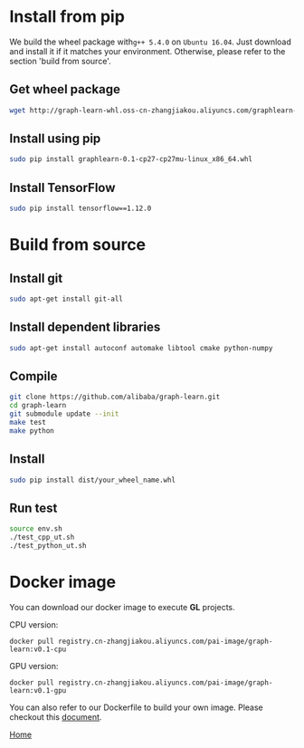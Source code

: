 # Install from pip

We build the wheel package with```g++ 5.4.0``` on ```Ubuntu 16.04```.
Just download and install it if it matches your environment.
Otherwise, please refer to the section 'build from source'.

## Get wheel package

```bash
wget http://graph-learn-whl.oss-cn-zhangjiakou.aliyuncs.com/graphlearn-0.1-cp27-cp27mu-linux_x86_64.whl
```

## Install using pip

```bash
sudo pip install graphlearn-0.1-cp27-cp27mu-linux_x86_64.whl
```

## Install TensorFlow

```bash
sudo pip install tensorflow==1.12.0
```

# Build from source

## Install git

```bash
sudo apt-get install git-all
```

## Install dependent libraries

```bash
sudo apt-get install autoconf automake libtool cmake python-numpy
```

## Compile
```bash
git clone https://github.com/alibaba/graph-learn.git
cd graph-learn
git submodule update --init
make test
make python
```

## Install
```bash
sudo pip install dist/your_wheel_name.whl
```

## Run test
```bash
source env.sh
./test_cpp_ut.sh
./test_python_ut.sh
```

# Docker image

You can download our docker image to execute **GL** projects.

CPU version:
```
docker pull registry.cn-zhangjiakou.aliyuncs.com/pai-image/graph-learn:v0.1-cpu
```
GPU version:
```
docker pull registry.cn-zhangjiakou.aliyuncs.com/pai-image/graph-learn:v0.1-gpu
```

You can also refer to our Dockerfile to build your own image. Please checkout this [document](../docker_image/README.md).

[Home](../README.md)
